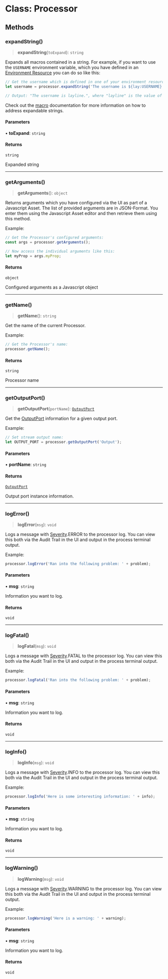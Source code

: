 # Class: Processor

## Methods

### expandString()

> **expandString**(`toExpand`): `string`

Expands all macros contained in a string.
For example, if you want to use the `USERNAME` environment variable, which you have defined in an [Environment Resource](../../../../assets/resources/asset-resource-environment) you can do so like this:
```js
// Get the username which is defined in one of your environment resources:
let username = processor.expandString('The username is ${lay:USERNAME}.');

// Output: "The username is layline.", where "layline" is the value of the USERNAME environment variable.
```

Check out the [macro](../../../macros) documentation for more information on how to address expandable strings.

#### Parameters

• **toExpand**: `string`

#### Returns

`string`

Expanded string

***

### getArguments()

> **getArguments**(): `object`

Returns arguments which you have configured via the UI as part of a Javascript Asset.
The list of provided arguments are in JSON-Format. You enter them using the Javascript Asset editor
and then retrieve them using this method.

Example:
```js
// Get the Processor's configured arguments:
const args = processor.getArguments();

// Now access the individual arguments like this:
let myProp = args.myProp;
```

#### Returns

`object`

Configured arguments as a Javascript object

***

### getName()

> **getName**(): `string`

Get the name of the current Processor.

Example:
```js
// Get the Processor's name:
processor.getName();
```

#### Returns

`string`

Processor name

***

### getOutputPort()

> **getOutputPort**(`portName`): [`OutputPort`](OutputPort.md)

Get the [OutputPort](OutputPort.md) information for a given output port.

Example:
```js
// Set stream output name:
let OUTPUT_PORT = processor.getOutputPort('Output');
```

#### Parameters

• **portName**: `string`

#### Returns

[`OutputPort`](OutputPort.md)

Output port instance information.

***

### logError()

> **logError**(`msg`): `void`

Logs a message with [Severity](../enumerations/Severity.md).ERROR to the processor log.
You can view this both via the Audit Trail in the UI and output in the process terminal output.

Example:
```js
processor.logError('Ran into the following problem: ' + problem);
```

#### Parameters

• **msg**: `string`

Information you want to log.

#### Returns

`void`

***

### logFatal()

> **logFatal**(`msg`): `void`

Logs a message with [Severity](../enumerations/Severity.md).FATAL to the processor log.
You can view this both via the Audit Trail in the UI and output in the process terminal output.

Example:
```js
processor.logFatal('Ran into the following problem: ' + problem);
```

#### Parameters

• **msg**: `string`

Information you want to log.

#### Returns

`void`

***

### logInfo()

> **logInfo**(`msg`): `void`

Logs a message with [Severity](../enumerations/Severity.md).INFO to the processor log.
You can view this both via the Audit Trail in the UI and output in the process terminal output.

Example:
```js
processor.logInfo('Here is some interesting information: ' + info);
```

#### Parameters

• **msg**: `string`

Information you want to log.

#### Returns

`void`

***

### logWarning()

> **logWarning**(`msg`): `void`

Logs a message with [Severity](../enumerations/Severity.md).WARNING to the processor log.
You can view this both via the Audit Trail in the UI and output in the process terminal output.

Example:
```js
processor.logWarning('Here is a warning: ' + warning);
```

#### Parameters

• **msg**: `string`

Information you want to log.

#### Returns

`void`
